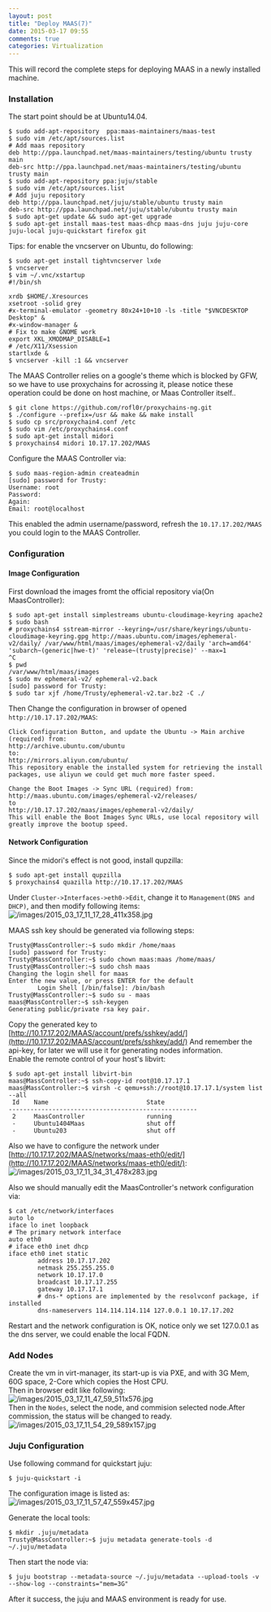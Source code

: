 ```yaml
---
layout: post
title: "Deploy MAAS(7)"
date: 2015-03-17 09:55
comments: true
categories: Virtualization
---
```

This will record the complete steps for deploying MAAS in a newly installed machine.    
### Installation
The start point should be at Ubuntu14.04.     

```
$ sudo add-apt-repository  ppa:maas-maintainers/maas-test
$ sudo vim /etc/apt/sources.list
# Add maas repository
deb http://ppa.launchpad.net/maas-maintainers/testing/ubuntu trusty main
deb-src http://ppa.launchpad.net/maas-maintainers/testing/ubuntu trusty main
$ sudo add-apt-repository ppa:juju/stable
$ sudo vim /etc/apt/sources.list
# Add juju repository
deb http://ppa.launchpad.net/juju/stable/ubuntu trusty main 
deb-src http://ppa.launchpad.net/juju/stable/ubuntu trusty main 
$ sudo apt-get update && sudo apt-get upgrade
$ sudo apt-get install maas-test maas-dhcp maas-dns juju juju-core juju-local juju-quickstart firefox git

```
Tips: for enable the vncserver on Ubuntu, do following:    

```
$ sudo apt-get install tightvncserver lxde
$ vncserver
$ vim ~/.vnc/xstartup
#!/bin/sh

xrdb $HOME/.Xresources
xsetroot -solid grey
#x-terminal-emulator -geometry 80x24+10+10 -ls -title "$VNCDESKTOP Desktop" &
#x-window-manager &
# Fix to make GNOME work
export XKL_XMODMAP_DISABLE=1
# /etc/X11/Xsession
startlxde &
$ vncserver -kill :1 && vncserver

```
The MAAS Controller relies on a google's theme which is blocked by GFW, so we have to use proxychains for acrossing it, please notice these operation could be done on host machine, or Maas Controller itself..    

```
$ git clone https://github.com/rofl0r/proxychains-ng.git 
$ ./configure --prefix=/usr && make && make install
$ sudo cp src/proxychain4.conf /etc
$ sudo vim /etc/proxychains4.conf
$ sudo apt-get install midori
$ proxychains4 midori 10.17.17.202/MAAS

```
Configure the MAAS Controller via:     

```
$ sudo maas-region-admin createadmin
[sudo] password for Trusty: 
Username: root
Password: 
Again: 
Email: root@localhost

```
This enabled the admin username/password, refresh the `10.17.17.202/MAAS` you could login to the MAAS Controller.    
### Configuration
#### Image Configuration
First download the images fromt the official repository via(On MaasController):     

```
$ sudo apt-get install simplestreams ubuntu-cloudimage-keyring apache2
$ sudo bash
# proxychains4 sstream-mirror --keyring=/usr/share/keyrings/ubuntu-cloudimage-keyring.gpg http://maas.ubuntu.com/images/ephemeral-v2/daily/ /var/www/html/maas/images/ephemeral-v2/daily 'arch=amd64' 'subarch~(generic|hwe-t)' 'release~(trusty|precise)' --max=1
^C
$ pwd
/var/www/html/maas/images
$ sudo mv ephemeral-v2/ ephemeral-v2.back
[sudo] password for Trusty: 
$ sudo tar xjf /home/Trusty/ephemeral-v2.tar.bz2 -C ./

```
Then Change the configuration in browser of opened `http://10.17.17.202/MAAS`:    

```
Click Configuration Button, and update the Ubuntu -> Main archive (required) from: 
http://archive.ubuntu.com/ubuntu 
to: 
http://mirrors.aliyun.com/ubuntu/ 
This repository enable the installed system for retrieving the install packages, use aliyun we could get much more faster speed.

Change the Boot Images -> Sync URL (required) from: 
http://maas.ubuntu.com/images/ephemeral-v2/releases/ 
to 
http://10.17.17.202/maas/images/ephemeral-v2/daily/ 
This will enable the Boot Images Sync URLs, use local repository will greatly improve the bootup speed.

```
#### Network Configuration
Since the midori's effect is not good, install qupzilla:    

```
$ sudo apt-get install qupzilla
$ proxychains4 quazilla http://10.17.17.202/MAAS

```
Under `Cluster->Interfaces->eth0->Edit`, change it to `Management(DNS and DHCP)`, and then modify following items:    
![/images/2015_03_17_11_17_28_411x358.jpg](/images/2015_03_17_11_17_28_411x358.jpg)      

MAAS ssh key should be generated via following steps:    

```
Trusty@MassController:~$ sudo mkdir /home/maas
[sudo] password for Trusty: 
Trusty@MassController:~$ sudo chown maas:maas /home/maas/
Trusty@MassController:~$ sudo chsh maas
Changing the login shell for maas
Enter the new value, or press ENTER for the default
        Login Shell [/bin/false]: /bin/bash
Trusty@MassController:~$ sudo su - maas
maas@MassController:~$ ssh-keygen 
Generating public/private rsa key pair.

``` 
Copy the generated key to [http://10.17.17.202/MAAS/account/prefs/sshkey/add/](http://10.17.17.202/MAAS/account/prefs/sshkey/add/)    And remember the api-key, for later we will use it for generating nodes information.     
Enable the remote control of your host's libvirt:    

```
$ sudo apt-get install libvirt-bin
maas@MassController:~$ ssh-copy-id root@10.17.17.1
maas@MassController:~$ virsh -c qemu+ssh://root@10.17.17.1/system list  --all
 Id    Name                           State
----------------------------------------------------
 2     MaasController                 running
 -     Ubuntu1404Maas                 shut off
 -     Ubuntu203                      shut off

```
Also we have to configure the network under [http://10.17.17.202/MAAS/networks/maas-eth0/edit/](http://10.17.17.202/MAAS/networks/maas-eth0/edit/):    
![/images/2015_03_17_11_34_31_478x283.jpg](/images/2015_03_17_11_34_31_478x283.jpg)     

Also we should manually edit the MaasController's network configuration via:   

```
$ cat /etc/network/interfaces
auto lo
iface lo inet loopback
# The primary network interface
auto eth0
# iface eth0 inet dhcp
iface eth0 inet static                                                                                                                        
        address 10.17.17.202                                                                                                                  
        netmask 255.255.255.0                                                                                                                 
        network 10.17.17.0                                                                                                                    
        broadcast 10.17.17.255                                                                                                                
        gateway 10.17.17.1                                                                                                                    
        # dns-* options are implemented by the resolvconf package, if installed                                                               
        dns-nameservers 114.114.114.114 127.0.0.1 10.17.17.202

```
Restart and the network configuration is OK, notice only we set 127.0.0.1 as the dns server, we could enable the local FQDN.     

### Add Nodes
Create the vm in virt-manager, its start-up is via PXE, and with 3G Mem, 60G space, 2-Core which copies the Host CPU.    
Then in browser edit like following:     
![/images/2015_03_17_11_47_59_511x576.jpg](/images/2015_03_17_11_47_59_511x576.jpg)    
Then in the `Nodes`, select the node, and commision selected node.After commission, the status will be changed to ready.   
![/images/2015_03_17_11_54_29_589x157.jpg](/images/2015_03_17_11_54_29_589x157.jpg)    

### Juju Configuration
Use following command for quickstart juju:    

```
$ juju-quickstart -i

```
The configuration image is listed as:    
![/images/2015_03_17_11_57_47_559x457.jpg](/images/2015_03_17_11_57_47_559x457.jpg)    

Generate the local tools:    

```
$ mkdir .juju/metadata
Trusty@MassController:~$ juju metadata generate-tools -d ~/.juju/metadata

```
Then start the node via:     

```
$ juju bootstrap --metadata-source ~/.juju/metadata --upload-tools -v --show-log --constraints="mem=3G"

```
After it success, the juju and MAAS environment is ready for use.    
 
